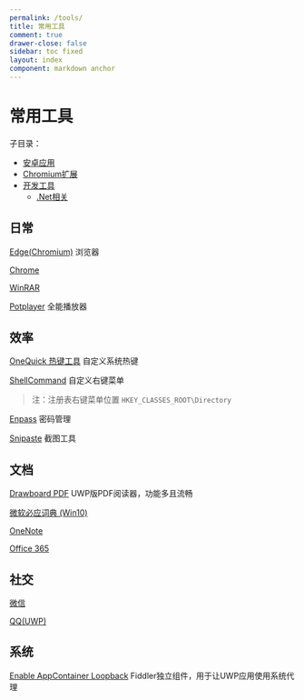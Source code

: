 ```yaml
---
permalink: /tools/
title: 常用工具
comment: true
drawer-close: false
sidebar: toc fixed
layout: index
component: markdown anchor
---
```


# 常用工具

子目录：

- [安卓应用](/tools/android/)
- [Chromium扩展](/tools/chrome/)
- [开发工具](/tools/program)
  - [.Net相关](/tools/program/dotnet/)

## 日常

[Edge(Chromium)](https://www.microsoftedgeinsider.com/en-us/) 浏览器

[Chrome](https://www.google.com/chrome/)

[WinRAR](https://www.rarlab.com/download.htm)

[Potplayer](https://potplayer.daum.net/) 全能播放器

## 效率

[OneQuick 热键工具](https://onequick.org/) 自定义系统热键

[ShellCommand](https://github.com/XUJINKAI/ShellCommand) 自定义右键菜单

> 注：注册表右键菜单位置 `HKEY_CLASSES_ROOT\Directory`

[Enpass](https://www.enpass.io/) 密码管理

[Snipaste](https://www.snipaste.com/)  截图工具

## 文档

[Drawboard PDF](https://www.microsoft.com/store/productId/9WZDNCRFHWQT) UWP版PDF阅读器，功能多且流畅

[微软必应词典 (Win10)](https://www.microsoft.com/zh-cn/p/微软必应词典-win10/9nblggh63sw0)

[OneNote](https://www.microsoft.com/zh-cn/p/onenote/9wzdncrfhvjl)

[Office 365](https://stores.office.com/myaccount/home.aspx)

## 社交

[微信](https://pc.weixin.qq.com/)

[QQ(UWP)](https://www.microsoft.com/zh-cn/p/qq/9wzdncrfj1ps)

## 系统

[Enable AppContainer Loopback](https://www.telerik.com/fiddler/add-ons) Fiddler独立组件，用于让UWP应用使用系统代理
